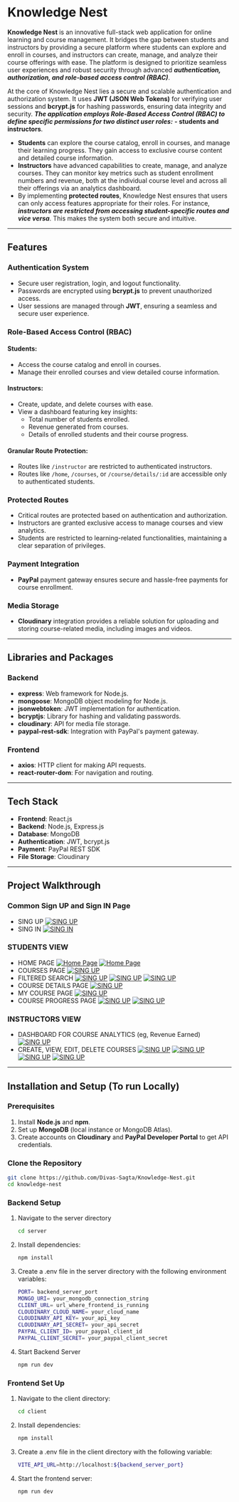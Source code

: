 # **Knowledge Nest**

**Knowledge Nest** is an innovative full-stack web application for online learning and course management. It bridges the gap between students and instructors by providing a secure platform where students can explore and enroll in courses, and instructors can create, manage, and analyze their course offerings with ease. The platform is designed to prioritize seamless user experiences and robust security through advanced ***authentication, authorization, and role-based access control (RBAC)***.

At the core of Knowledge Nest lies a secure and scalable authentication and authorization system. It uses **JWT (JSON Web Tokens)** for verifying user sessions and **bcrypt.js** for hashing passwords, ensuring data integrity and security. ***The application employs Role-Based Access Control (RBAC) to define specific permissions for two distinct user roles:***  **- students and instructors**.

- **Students** can explore the course catalog, enroll in courses, and manage their learning progress. They gain access to exclusive course content and detailed course information.
- **Instructors** have advanced capabilities to create, manage, and analyze courses. They can monitor key metrics such as student enrollment numbers and revenue, both at the individual course level and across all their offerings via an analytics dashboard.
- By implementing **protected routes**, Knowledge Nest ensures that users can only access features appropriate for their roles. For instance, ***instructors are restricted from accessing student-specific routes and vice versa***. This makes the system both secure and intuitive.

---
## **Features**

### **Authentication System**
- Secure user registration, login, and logout functionality.
- Passwords are encrypted using **bcrypt.js** to prevent unauthorized access.
- User sessions are managed through **JWT**, ensuring a seamless and secure user experience.

### **Role-Based Access Control (RBAC)**

#### **Students:**
- Access the course catalog and enroll in courses.
- Manage their enrolled courses and view detailed course information.

#### **Instructors:**
- Create, update, and delete courses with ease.
- View a dashboard featuring key insights:
  - Total number of students enrolled.
  - Revenue generated from courses.
  - Details of enrolled students and their course progress.

#### **Granular Route Protection:**
- Routes like `/instructor` are restricted to authenticated instructors.
- Routes like `/home`, `/courses`, or `/course/details/:id` are accessible only to authenticated students.

### **Protected Routes**
- Critical routes are protected based on authentication and authorization.
- Instructors are granted exclusive access to manage courses and view analytics.
- Students are restricted to learning-related functionalities, maintaining a clear separation of privileges.

### **Payment Integration**
- **PayPal** payment gateway ensures secure and hassle-free payments for course enrollment.

### **Media Storage**
- **Cloudinary** integration provides a reliable solution for uploading and storing course-related media, including images and videos.


---

## **Libraries and Packages**

### **Backend**
- **express**: Web framework for Node.js.
- **mongoose**: MongoDB object modeling for Node.js.
- **jsonwebtoken**: JWT implementation for authentication.
- **bcryptjs**: Library for hashing and validating passwords.
- **cloudinary**: API for media file storage.
- **paypal-rest-sdk**: Integration with PayPal's payment gateway.

### **Frontend**
- **axios**: HTTP client for making API requests.
- **react-router-dom**: For navigation and routing.

---


## **Tech Stack**
- **Frontend**: React.js
- **Backend**: Node.js, Express.js
- **Database**: MongoDB
- **Authentication**: JWT, bcrypt.js
- **Payment**: PayPal REST SDK
- **File Storage**: Cloudinary

---
## **Project Walkthrough**

### Common Sign UP and Sign IN Page
- SING UP
[![SING UP](./assests/img1.png)](./assets/img2.png)
- SING IN
[![SING IN](./assests/img2.png)](./assets/img2.png)

### STUDENTS VIEW
- HOME PAGE
[![Home Page](./assests/img3.png)](./assets/img3.png)
[![Home Page](./assests/img4.png)](./assets/img4.png)
- COURSES PAGE
[![SING UP](./assests/img5.png)](./assets/img5.png)
- FILTERED SEARCH
[![SING UP](./assests/img6.png)](./assets/img6.png)
[![SING UP](./assests/img7.png)](./assets/img7.png)
[![SING UP](./assests/img8.png)](./assets/img8.png)
- COURSE DETAILS PAGE
[![SING UP](./assests/img10.png)](./assets/img10.png)
- MY COURSE PAGE
[![SING UP](./assests/img11.png)](./assets/img11.png)
- COURSE PROGRESS PAGE
[![SING UP](./assests/img12.png)](./assets/img12.png)
[![SING UP](./assests/img13.png)](./assets/img13.png)

### **INSTRUCTORS VIEW**
- DASHBOARD FOR COURSE ANALYTICS (eg, Revenue Earned)
[![SING UP](./assests/img14.png)](./assets/img14.png)
- CREATE, VIEW, EDIT, DELETE COURSES
[![SING UP](./assests/img15.png)](./assets/img15.png)
[![SING UP](./assests/img16.png)](./assets/img16.png)
[![SING UP](./assests/img17.png)](./assets/img17.png)
[![SING UP](./assests/img18.png)](./assets/img18.png)



---

## **Installation and Setup (To run Locally)**

### **Prerequisites**
1. Install **Node.js** and **npm**.
2. Set up **MongoDB** (local instance or MongoDB Atlas).
3. Create accounts on **Cloudinary** and **PayPal Developer Portal** to get API credentials.

### **Clone the Repository**
```bash
git clone https://github.com/Divas-Sagta/Knowledge-Nest.git
cd knowledge-nest
```
### **Backend Setup**
1. Navigate to the server directory
   ```bash 
   cd server
2. Install dependencies:
   ```bash
   npm install
3. Create a .env file in the server directory with the following environment variables:
   ```bash
   PORT= backend_server_port
   MONGO_URI= your_mongodb_connection_string
   CLIENT_URL= url_where_frontend_is_running
   CLOUDINARY_CLOUD_NAME= your_cloud_name
   CLOUDINARY_API_KEY= your_api_key
   CLOUDINARY_API_SECRET= your_api_secret
   PAYPAL_CLIENT_ID= your_paypal_client_id
   PAYPAL_CLIENT_SECRET= your_paypal_client_secret

4. Start Backend Server
   ```bash
   npm run dev


### **Frontend Set Up**

1. Navigate to the client directory:
   ```bash
   cd client
2. Install dependencies:
   ```bash
   npm install
3. Create a .env file in the client directory with the following variable:
   ```bash
   VITE_API_URL=http://localhost:${backend_server_port}

3. Start the frontend server:
   ```bash
   npm run dev
   ```










